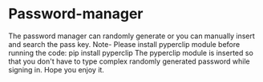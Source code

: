 # Password-manager
The password manager can randomly generate or you can manually insert and search the pass key.
Note- Please install pyperclip module before running the code:
      pip install pyperclip
The pyperclip module is inserted so that you don't have to type complex randomly generated password while signing in.
Hope you enjoy it.
